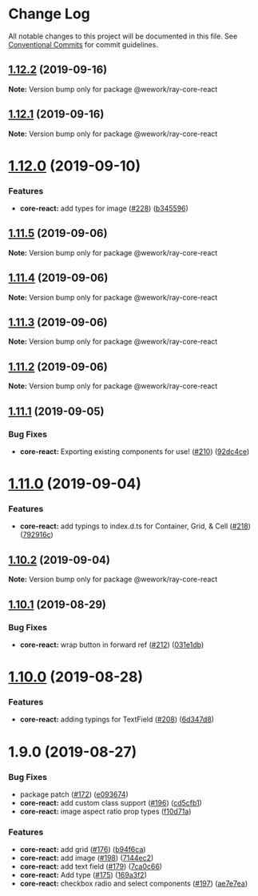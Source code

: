 # Change Log

All notable changes to this project will be documented in this file.
See [Conventional Commits](https://conventionalcommits.org) for commit guidelines.

## [1.12.2](https://github.com/wework/ray/compare/v1.12.1...v1.12.2) (2019-09-16)

**Note:** Version bump only for package @wework/ray-core-react





## [1.12.1](https://github.com/wework/ray/compare/v1.12.0...v1.12.1) (2019-09-16)

**Note:** Version bump only for package @wework/ray-core-react





# [1.12.0](https://github.com/wework/ray/compare/v1.11.5...v1.12.0) (2019-09-10)


### Features

* **core-react:** add types for image ([#228](https://github.com/wework/ray/issues/228)) ([b345596](https://github.com/wework/ray/commit/b345596))





## [1.11.5](https://github.com/wework/ray/compare/v1.11.4...v1.11.5) (2019-09-06)

**Note:** Version bump only for package @wework/ray-core-react





## [1.11.4](https://github.com/wework/ray/compare/v1.11.3...v1.11.4) (2019-09-06)

**Note:** Version bump only for package @wework/ray-core-react





## [1.11.3](https://github.com/wework/ray/compare/v1.11.2...v1.11.3) (2019-09-06)

**Note:** Version bump only for package @wework/ray-core-react





## [1.11.2](https://github.com/wework/ray/compare/v1.11.1...v1.11.2) (2019-09-06)

**Note:** Version bump only for package @wework/ray-core-react





## [1.11.1](https://github.com/wework/ray/compare/v1.11.0...v1.11.1) (2019-09-05)


### Bug Fixes

* **core-react:** Exporting existing components for use! ([#210](https://github.com/wework/ray/issues/210)) ([92dc4ce](https://github.com/wework/ray/commit/92dc4ce))





# [1.11.0](https://github.com/wework/ray/compare/v1.10.2...v1.11.0) (2019-09-04)


### Features

* **core-react:** add typings to index.d.ts for Container, Grid, & Cell ([#218](https://github.com/wework/ray/issues/218)) ([792916c](https://github.com/wework/ray/commit/792916c))





## [1.10.2](https://github.com/wework/ray/compare/v1.10.1...v1.10.2) (2019-09-04)

**Note:** Version bump only for package @wework/ray-core-react





## [1.10.1](https://github.com/wework/ray/compare/v1.10.0...v1.10.1) (2019-08-29)


### Bug Fixes

* **core-react:** wrap button in forward ref ([#212](https://github.com/wework/ray/issues/212)) ([031e1db](https://github.com/wework/ray/commit/031e1db))





# [1.10.0](https://github.com/wework/ray/compare/v1.9.0...v1.10.0) (2019-08-28)


### Features

* **core-react:** adding typings for TextField ([#208](https://github.com/wework/ray/issues/208)) ([6d347d8](https://github.com/wework/ray/commit/6d347d8))





# 1.9.0 (2019-08-27)


### Bug Fixes

* package patch ([#172](https://github.com/wework/ray/issues/172)) ([e093674](https://github.com/wework/ray/commit/e093674))
* **core-react:** add custom class support ([#196](https://github.com/wework/ray/issues/196)) ([cd5cfb1](https://github.com/wework/ray/commit/cd5cfb1))
* **core-react:** image aspect ratio prop types ([f10d71a](https://github.com/wework/ray/commit/f10d71a))


### Features

* **core-react:** add grid ([#176](https://github.com/wework/ray/issues/176)) ([b94f6ca](https://github.com/wework/ray/commit/b94f6ca))
* **core-react:** add image ([#198](https://github.com/wework/ray/issues/198)) ([7144ec2](https://github.com/wework/ray/commit/7144ec2))
* **core-react:** add text field  ([#179](https://github.com/wework/ray/issues/179)) ([7ca0c66](https://github.com/wework/ray/commit/7ca0c66))
* **core-react:** Add type ([#175](https://github.com/wework/ray/issues/175)) ([169a3f2](https://github.com/wework/ray/commit/169a3f2))
* **core-react:** checkbox radio and select components ([#197](https://github.com/wework/ray/issues/197)) ([ae7e7ea](https://github.com/wework/ray/commit/ae7e7ea))
